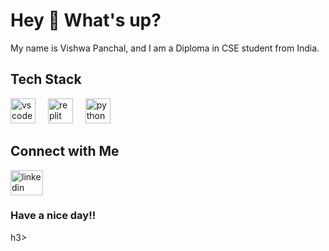 # Hey 👋 What's up?

My name is Vishwa Panchal, and I am a Diploma in CSE student from India.

## Tech Stack

<div align="left">
  <img src="https://cdn.jsdelivr.net/gh/devicons/devicon/icons/vscode/vscode-original.svg" height="40" alt="vscode logo" />
  <img width="12" />
  <img src="https://cdn.simpleicons.org/replit/F26207" height="40" alt="replit logo" />
  <img width="12" />
  <img src="https://cdn.jsdelivr.net/gh/devicons/devicon/icons/python/python-original.svg" height="40" alt="python logo" />
  <!-- Add more tech stack icons here -->
</div>



## Connect with Me

<div align="left">
  <a href="https://www.linkedin.com/in/thevishwapanchal/" target="_blank">
    <img src="https://raw.githubusercontent.com/maurodesouza/profile-readme-generator/master/src/assets/icons/social/linkedin/default.svg" width="52" height="40" alt="linkedin logo" />
  </a>
</div>

<p align="center"><h3>Have a nice day!!</h3>h3></p>

